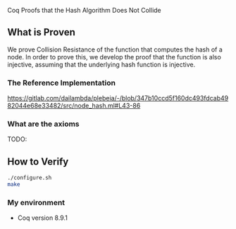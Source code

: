 Coq Proofs that the Hash Algorithm Does Not Collide

## What is Proven

We prove Collision Resistance of the function that computes the hash of a node.
In order to prove this, we develop the proof that the function is also injective, assuming that the underlying hash function is injective.

### The Reference Implementation
https://gitlab.com/dailambda/plebeia/-/blob/347b10ccd5f160dc493fdcab4982044e68e33482/src/node_hash.ml#L43-86

### What are the axioms

TODO:

## How to Verify

```sh
./configure.sh
make
```

### My environment

- Coq version 8.9.1

